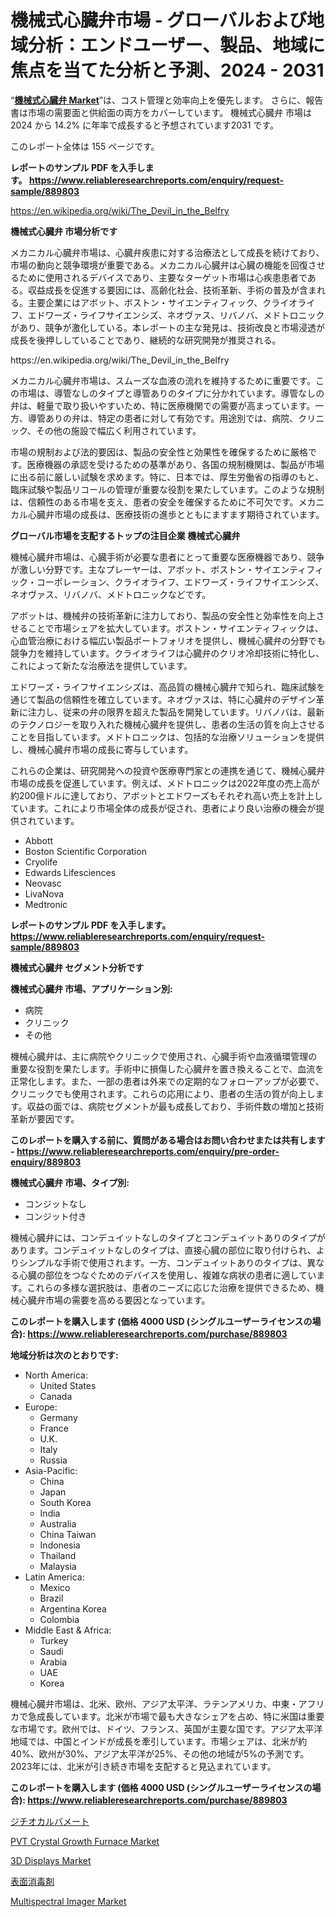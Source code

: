<p><h1>機械式心臓弁市場 - グローバルおよび地域分析：エンドユーザー、製品、地域に焦点を当てた分析と予測、2024 - 2031</h1></p><p>&ldquo;<strong><a href="https://www.reliableresearchreports.com/mechanical-heart-valves-r889803">機械式心臓弁 Market</a></strong>&rdquo;は、コスト管理と効率向上を優先します。 さらに、報告書は市場の需要面と供給面の両方をカバーしています。 機械式心臓弁 市場は 2024 から 14.2% に年率で成長すると予想されています2031 です。</p>
<p>このレポート全体は 155 ページです。</p>
<p><strong>レポートのサンプル PDF を入手します。&nbsp;<a href="https://www.reliableresearchreports.com/enquiry/request-sample/889803">https://www.reliableresearchreports.com/enquiry/request-sample/889803</a></strong></p>
<p><a href="https://en.wikipedia.org/wiki/The_Devil_in_the_Belfry">https://en.wikipedia.org/wiki/The_Devil_in_the_Belfry</a></p>
<p><strong>機械式心臓弁 市場分析です</strong></p>
<p><p>メカニカル心臓弁市場は、心臓弁疾患に対する治療法として成長を続けており、市場の動向と競争環境が重要である。メカニカル心臓弁は心臓の機能を回復させるために使用されるデバイスであり、主要なターゲット市場は心疾患患者である。収益成長を促進する要因には、高齢化社会、技術革新、手術の普及が含まれる。主要企業にはアボット、ボストン・サイエンティフィック、クライオライフ、エドワーズ・ライフサイエンシズ、ネオヴァス、リバノバ、メドトロニックがあり、競争が激化している。本レポートの主な発見は、技術改良と市場浸透が成長を後押ししていることであり、継続的な研究開発が推奨される。</p></p>
<p>https://en.wikipedia.org/wiki/The_Devil_in_the_Belfry</p>
<p><p>メカニカル心臓弁市場は、スムーズな血液の流れを維持するために重要です。この市場は、導管なしのタイプと導管ありのタイプに分かれています。導管なしの弁は、軽量で取り扱いやすいため、特に医療機関での需要が高まっています。一方、導管ありの弁は、特定の患者に対して有効です。用途別では、病院、クリニック、その他の施設で幅広く利用されています。</p><p>市場の規制および法的要因は、製品の安全性と効果性を確保するために厳格です。医療機器の承認を受けるための基準があり、各国の規制機関は、製品が市場に出る前に厳しい試験を求めます。特に、日本では、厚生労働省の指導のもと、臨床試験や製品リコールの管理が重要な役割を果たしています。このような規制は、信頼性のある市場を支え、患者の安全を確保するために不可欠です。メカニカル心臓弁市場の成長は、医療技術の進歩とともにますます期待されています。</p></p>
<p><strong>グローバル市場を支配するトップの注目企業 機械式心臓弁</strong></p>
<p><p>機械心臓弁市場は、心臓手術が必要な患者にとって重要な医療機器であり、競争が激しい分野です。主なプレーヤーは、アボット、ボストン・サイエンティフィック・コーポレーション、クライオライフ、エドワーズ・ライフサイエンシズ、ネオヴァス、リバノバ、メドトロニックなどです。</p><p>アボットは、機械弁の技術革新に注力しており、製品の安全性と効率性を向上させることで市場シェアを拡大しています。ボストン・サイエンティフィックは、心血管治療における幅広い製品ポートフォリオを提供し、機械心臓弁の分野でも競争力を維持しています。クライオライフは心臓弁のクリオ冷却技術に特化し、これによって新たな治療法を提供しています。</p><p>エドワーズ・ライフサイエンシズは、高品質の機械心臓弁で知られ、臨床試験を通じて製品の信頼性を確立しています。ネオヴァスは、特に心臓弁のデザイン革新に注力し、従来の弁の限界を超えた製品を開発しています。リバノバは、最新のテクノロジーを取り入れた機械心臓弁を提供し、患者の生活の質を向上させることを目指しています。メドトロニックは、包括的な治療ソリューションを提供し、機械心臓弁市場の成長に寄与しています。</p><p>これらの企業は、研究開発への投資や医療専門家との連携を通じて、機械心臓弁市場の成長を促進しています。例えば、メドトロニックは2022年度の売上高が約200億ドルに達しており、アボットとエドワーズもそれぞれ高い売上を計上しています。これにより市場全体の成長が促され、患者により良い治療の機会が提供されています。</p></p>
<p><ul><li>Abbott</li><li>Boston Scientific Corporation</li><li>Cryolife</li><li>Edwards Lifesciences</li><li>Neovasc</li><li>LivaNova</li><li>Medtronic</li></ul></p>
<p><strong>レポートのサンプル PDF を入手します。 <a href="https://www.reliableresearchreports.com/enquiry/request-sample/889803">https://www.reliableresearchreports.com/enquiry/request-sample/889803</a></strong></p>
<p><strong>機械式心臓弁 セグメント分析です</strong></p>
<p><strong>機械式心臓弁 市場、アプリケーション別:</strong></p>
<p><ul><li>病院</li><li>クリニック</li><li>その他</li></ul></p>
<p><p>機械心臓弁は、主に病院やクリニックで使用され、心臓手術や血液循環管理の重要な役割を果たします。手術中に損傷した心臓弁を置き換えることで、血流を正常化します。また、一部の患者は外来での定期的なフォローアップが必要で、クリニックでも使用されます。これらの応用により、患者の生活の質が向上します。収益の面では、病院セグメントが最も成長しており、手術件数の増加と技術革新が要因です。</p></p>
<p><strong>このレポートを購入する前に、質問がある場合はお問い合わせまたは共有します - <a href="https://www.reliableresearchreports.com/enquiry/pre-order-enquiry/889803">https://www.reliableresearchreports.com/enquiry/pre-order-enquiry/889803</a></strong></p>
<p><strong>機械式心臓弁 市場、タイプ別:</strong></p>
<p><ul><li>コンジットなし</li><li>コンジット付き</li></ul></p>
<p><p>機械心臓弁には、コンデュイットなしのタイプとコンデュイットありのタイプがあります。コンデュイットなしのタイプは、直接心臓の部位に取り付けられ、よりシンプルな手術で使用されます。一方、コンデュイットありのタイプは、異なる心臓の部位をつなぐためのデバイスを使用し、複雑な病状の患者に適しています。これらの多様な選択肢は、患者のニーズに応じた治療を提供できるため、機械心臓弁市場の需要を高める要因となっています。</p></p>
<p><strong>このレポートを購入します (価格 4000 USD (シングルユーザーライセンスの場合): <a href="https://www.reliableresearchreports.com/purchase/889803">https://www.reliableresearchreports.com/purchase/889803</a></strong></p>
<p><strong>地域分析は次のとおりです:</strong></p>
<p><ul>
    <li>
        North America:
        <ul>
            <li>United States</li>
            <li>Canada</li>
        </ul>
    </li>
    <li>
        Europe:
        <ul>
            <li>Germany</li>
            <li>France</li>
            <li>U.K.</li>
            <li>Italy</li>
            <li>Russia</li>
        </ul>
    </li>
    <li>
        Asia-Pacific:
        <ul>
            <li>China</li>
            <li>Japan</li>
            <li>South Korea</li>
            <li>India</li>
            <li>Australia</li>
            <li>China Taiwan</li>
            <li>Indonesia</li>
            <li>Thailand</li>
            <li>Malaysia</li>
        </ul>
    </li>
    <li>
        Latin America:
        <ul>
            <li>Mexico</li>
            <li>Brazil</li>
            <li>Argentina Korea</li>
            <li>Colombia</li>
        </ul>
    </li>
    <li>
        Middle East & Africa:
        <ul>
            <li>Turkey</li>
            <li>Saudi</li>
            <li>Arabia</li>
            <li>UAE</li>
            <li>Korea</li>
        </ul>
    </li>
    </ul></p>
<p><p>機械心臓弁市場は、北米、欧州、アジア太平洋、ラテンアメリカ、中東・アフリカで急成長しています。北米が市場で最も大きなシェアを占め、特に米国は重要な市場です。欧州では、ドイツ、フランス、英国が主要な国です。アジア太平洋地域では、中国とインドが成長を牽引しています。市場シェアは、北米が約40%、欧州が30%、アジア太平洋が25%、その他の地域が5%の予測です。2023年には、北米が引き続き市場を支配すると見込まれています。</p></p>
<p><strong>このレポートを購入します (価格 4000 USD (シングルユーザーライセンスの場合): <a href="https://www.reliableresearchreports.com/purchase/889803">https://www.reliableresearchreports.com/purchase/889803</a></strong></p>
<p><p><a href="https://medium.com/@reyeshowell655/%E3%82%B8%E3%83%81%E3%82%AA%E3%82%AB%E3%83%AB%E3%83%90%E3%83%A1%E3%83%BC%E3%83%88%E7%94%A3%E6%A5%AD%E3%81%AB%E9%96%A2%E3%81%99%E3%82%8B%E6%B4%9E%E5%AF%9F-%E5%B8%82%E5%A0%B4%E3%81%AE%E8%B2%A1%E5%8B%99%E7%8A%B6%E6%B3%81-%E5%B8%82%E5%A0%B4%E8%A6%8F%E6%A8%A1-%E5%8F%8A%E3%81%B32031%E5%B9%B4%E3%81%BE%E3%81%A7%E3%81%AE%E5%8F%8E%E7%9B%8A%E5%88%86%E6%9E%90-125383b00fc9">ジチオカルバメート</a></p><p><a href="https://issuu.com/reportprime-2/docs/pvt-crystal-growth-furnace-market-s_4e26832b92f64b">PVT Crystal Growth Furnace Market</a></p><p><a href="https://github.com/arionmp/Market-Research-Report-List-5/blob/main/3d-displays-market.md">3D Displays Market</a></p><p><a href="https://medium.com/@mares423/%E8%A1%A8%E9%9D%A2%E6%B6%88%E6%AF%92%E5%89%A4%E5%B8%82%E5%A0%B4%E3%81%AE%E6%B7%B1%E3%81%84%E8%AA%BF%E6%9F%BB-%E3%81%9D%E3%81%AE%E3%83%88%E3%83%AC%E3%83%B3%E3%83%89-%E5%B8%82%E5%A0%B4%E3%82%BB%E3%82%B0%E3%83%A1%E3%83%B3%E3%83%86%E3%83%BC%E3%82%B7%E3%83%A7%E3%83%B3-%E7%AB%B6%E4%BA%89%E5%88%86%E6%9E%90-546c7e5b6487">表面消毒剤</a></p><p><a href="https://medium.com/@kavonhansen2022/navigating-the-multispectral-imager-market-expert-analysis-and-market-forecast-for-period-from-af944549bb74">Multispectral Imager Market</a></p></p>